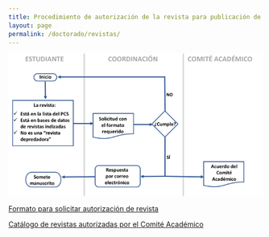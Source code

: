 ```yaml
---
title: Procedimiento de autorización de la revista para publicación de artículo de requisito
layout: page
permalink: /doctorado/revistas/
---
```


![Diagrama de flujo para la solicitud de revista](procedimiento_solicitud_revista.png)

[Formato para solicitar autorización de revista](/assets/formatos/doctorado/formato_solicitud_revista.xlsx)

[Catálogo de revistas autorizadas por el Comité Académico](/doctorado/catalogo_revistas)

